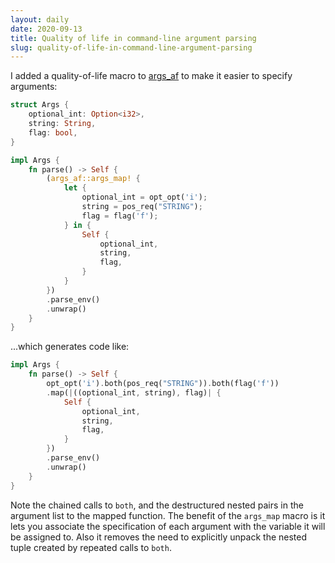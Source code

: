 ```yaml
---
layout: daily
date: 2020-09-13
title: Quality of life in command-line argument parsing
slug: quality-of-life-in-command-line-argument-parsing
---
```


I added a quality-of-life macro to [args_af](https://github.com/gridbugs/args-af)
to make it easier to specify arguments:
```rust
struct Args {
    optional_int: Option<i32>,
    string: String,
    flag: bool,
}

impl Args {
    fn parse() -> Self {
        (args_af::args_map! {
            let {
                optional_int = opt_opt('i');
                string = pos_req("STRING");
                flag = flag('f');
            } in {
                Self {
                    optional_int,
                    string,
                    flag,
                }
            }
        })
        .parse_env()
        .unwrap()
    }
}
```
...which generates code like:
```rust
impl Args {
    fn parse() -> Self {
        opt_opt('i').both(pos_req("STRING")).both(flag('f'))
        .map(|((optional_int, string), flag)| {
            Self {
                optional_int,
                string,
                flag,
            }
        })
        .parse_env()
        .unwrap()
    }
}
```

Note the chained calls to `both`, and the destructured nested pairs in the argument list
to the mapped function. The benefit of the `args_map` macro is it lets you associate the
specification of each argument with the variable it will be assigned to. Also it removes
the need to explicitly unpack the nested tuple created by repeated calls to `both`.
